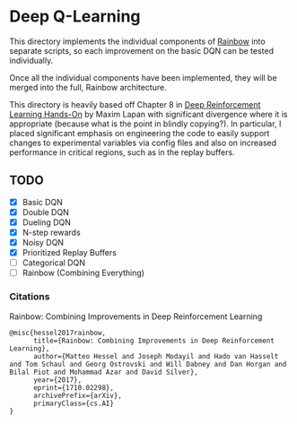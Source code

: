 # Deep Q-Learning
This directory implements the individual components of [Rainbow](https://arxiv.org/abs/1710.02298) into
separate scripts, so each improvement on the basic DQN can be tested individually.

Once all the individual components have been implemented, they will be merged into the full, Rainbow
architecture.

This directory is heavily based off Chapter 8 in [Deep Reinforcement Learning Hands-On](https://github.com/PacktPublishing/Deep-Reinforcement-Learning-Hands-On-Second-Edition) by Maxim Lapan with significant divergence where it is appropriate (because what is the point in blindly copying?). In particular, I placed significant emphasis on engineering the code to easily support changes to experimental variables via config files and also on increased performance in critical regions, such as in the replay buffers.

## TODO
- [X] Basic DQN
- [X] Double DQN
- [X] Dueling DQN
- [X] N-step rewards
- [X] Noisy DQN
- [X] Prioritized Replay Buffers
- [ ] Categorical DQN
- [ ] Rainbow (Combining Everything)

### Citations

Rainbow: Combining Improvements in Deep Reinforcement Learning
```
@misc{hessel2017rainbow,
      title={Rainbow: Combining Improvements in Deep Reinforcement Learning}, 
      author={Matteo Hessel and Joseph Modayil and Hado van Hasselt and Tom Schaul and Georg Ostrovski and Will Dabney and Dan Horgan and Bilal Piot and Mohammad Azar and David Silver},
      year={2017},
      eprint={1710.02298},
      archivePrefix={arXiv},
      primaryClass={cs.AI}
}
```
